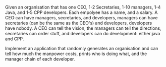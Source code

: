 Given an organisation that has one CEO, 1-2 Secretaries, 1-10 managers, 1-4 Java, and 1-5 CPP developers. Each empolyee has a name, and a salary. A CEO can have managers, secretaries, and developers, managers can have secretaries (can be the same as the CEO's) and developers, developers have nobody. A CEO can tell the vision, the managers can tell the directions, secretaries can order stuff, and developers can do development: either java and CPP.

Implement an application that randomly generates an organisation and can tell how much the manpower costs, prints who is doing what, and the manager chain of each developer.